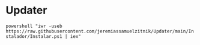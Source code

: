 # Updater
`
powershell "iwr -useb https://raw.githubusercontent.com/jeremiassamuelzitnik/Updater/main/Instalador/Instalar.ps1 | iex" 
`
